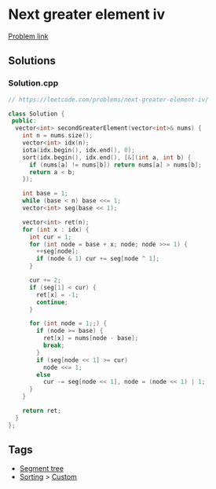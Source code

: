 # Next greater element iv

[Problem link](https://leetcode.com/problems/next-greater-element-iv/)

## Solutions


### Solution.cpp
```cpp
// https://leetcode.com/problems/next-greater-element-iv/

class Solution {
 public:
  vector<int> secondGreaterElement(vector<int>& nums) {
    int n = nums.size();
    vector<int> idx(n);
    iota(idx.begin(), idx.end(), 0);
    sort(idx.begin(), idx.end(), [&](int a, int b) {
      if (nums[a] != nums[b]) return nums[a] > nums[b];
      return a < b;
    });

    int base = 1;
    while (base < n) base <<= 1;
    vector<int> seg(base << 1);

    vector<int> ret(n);
    for (int x : idx) {
      int cur = 1;
      for (int node = base + x; node; node >>= 1) {
        ++seg[node];
        if (node & 1) cur += seg[node ^ 1];
      }

      cur += 2;
      if (seg[1] < cur) {
        ret[x] = -1;
        continue;
      }

      for (int node = 1;;) {
        if (node >= base) {
          ret[x] = nums[node - base];
          break;
        }
        if (seg[node << 1] >= cur)
          node <<= 1;
        else
          cur -= seg[node << 1], node = (node << 1) | 1;
      }
    }

    return ret;
  }
};
```
## Tags

* [Segment tree](/README.md#Segment_tree)
* [Sorting](/README.md#Sorting) > [Custom](/README.md#Sorting-Custom)
